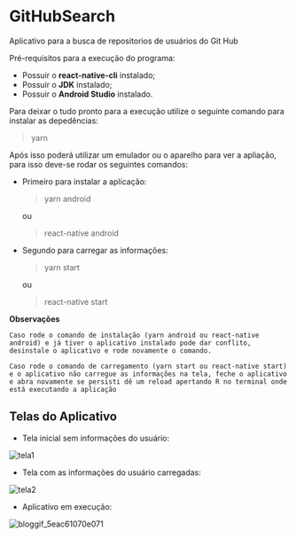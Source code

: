 # GitHubSearch

Aplicativo para a busca de repositorios de usuários do Git Hub

Pré-requisitos para a execução do programa:

- Possuir o **react-native-cli** instalado;
- Possuir o **JDK** instalado;
- Possuir o **Android Studio** instalado.

Para deixar o tudo pronto para a execução utilize o seguinte comando para instalar as depedências:

> yarn

Após isso poderá utilizar um emulador ou o aparelho para ver a apliação, para isso deve-se rodar os seguintes comandos:

- Primeiro para instalar a aplicação:

  > yarn android

  ou

  > react-native android

- Segundo para carregar as informações:

  > yarn start

  ou

  > react-native start

**Observações**

`Caso rode o comando de instalação (yarn android ou react-native android) e já tiver o aplicativo instalado pode dar conflito, desinstale o aplicativo e rode novamente o comando.`

`Caso rode o comando de carregamento (yarn start ou react-native start) e o aplicativo não carregue as informações na tela, feche o aplicativo e abra novamente se persisti dê um reload apertando R no terminal onde está executando a aplicação`

## Telas do Aplicativo

- Tela inicial sem informações do usuário:

![tela1](https://user-images.githubusercontent.com/20601076/80827472-67362100-8bba-11ea-8f04-d2231bb93bac.jpeg)

- Tela com as informações do usuário carregadas:

![tela2](https://user-images.githubusercontent.com/20601076/80827523-7f0da500-8bba-11ea-97f0-6f932cc83734.jpeg)

- Aplicativo em execução:

![bloggif_5eac61070e071](https://user-images.githubusercontent.com/20601076/80827950-ecb9d100-8bba-11ea-83b7-9d94a5b0b1d5.gif)
